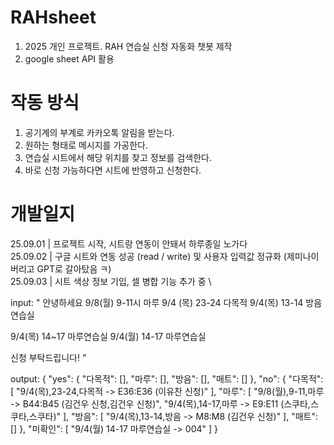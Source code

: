 # RAHsheet
1. 2025 개인 프로젝트. RAH 연습실 신청 자동화 챗봇 제작
2. google sheet API 활용

# 작동 방식
1. 공기계의 부계로 카카오톡 알림을 받는다.
2. 원하는 형태로 메시지를 가공한다.
3. 연습실 시트에서 해당 위치를 찾고 정보를 검색한다.
4. 바로 신청 가능하다면 시트에 반영하고 신청한다. 

# 개발일지
25.09.01 | 프로젝트 시작, 시트랑 연동이 안돼서 하루종일 노가다 \
25.09.02 | 구글 시트와 연동 성공 (read / write) 및 사용자 입력값 정규화 (제미나이 버리고 GPT로 갈아탔음 ㅋ) \
25.09.03 | 시트 색상 정보 기입, 셀 병합 기능 추가 중 \

input: 
"
  안녕하세요
  9/8(월) 9-11시 마루
  9/4 (목) 23-24 다목적
  9/4(목) 13-14 방음연습실
  
  9/4(목) 14~17 마루연습실
  9/4(월) 14-17 마루연습실
  
  신청 부탁드립니다!
"

output: 
{
    "yes": {
        "다목적": [],
        "마루": [],
        "방음": [],
        "매트": []
    },
    "no": {
        "다목적": [
            "9/4(목),23-24,다목적 -> E36:E36 (이유찬 신청)"
        ],
        "마루": [
            "9/8(월),9-11,마루 -> B44:B45 (김건우 신청,김건우 신청)",
            "9/4(목),14-17,마루 -> E9:E11 (스쿠타,스쿠타,스쿠타)"
        ],
        "방음": [
            "9/4(목),13-14,방음 -> M8:M8 (김건우 신청)"
        ],
        "매트": []
    },
    "미확인": [
        "9/4(월) 14-17 마루연습실 -> 004"
    ]
}
